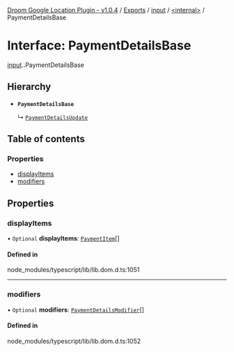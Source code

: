 [Droom Google Location Plugin - v1.0.4](../README.md) / [Exports](../modules.md) / [input](../modules/input.md) / [<internal\>](../modules/input._internal_.md) / PaymentDetailsBase

# Interface: PaymentDetailsBase

[input](../modules/input.md).[<internal>](../modules/input._internal_.md).PaymentDetailsBase

## Hierarchy

- **`PaymentDetailsBase`**

  ↳ [`PaymentDetailsUpdate`](input._internal_.PaymentDetailsUpdate.md)

## Table of contents

### Properties

- [displayItems](input._internal_.PaymentDetailsBase.md#displayitems)
- [modifiers](input._internal_.PaymentDetailsBase.md#modifiers)

## Properties

### displayItems

• `Optional` **displayItems**: [`PaymentItem`](input._internal_.PaymentItem.md)[]

#### Defined in

node_modules/typescript/lib/lib.dom.d.ts:1051

___

### modifiers

• `Optional` **modifiers**: [`PaymentDetailsModifier`](input._internal_.PaymentDetailsModifier.md)[]

#### Defined in

node_modules/typescript/lib/lib.dom.d.ts:1052
